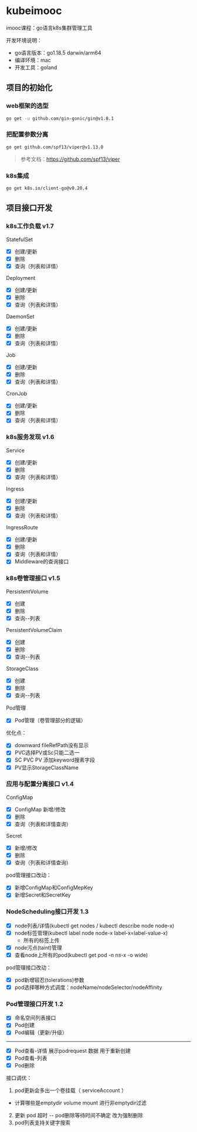 # kubeimooc

imooc课程：go语言k8s集群管理工具

开发环境说明：

- go语言版本：go1.18.5 darwin/arm64
- 编译环境：mac
- 开发工具：goland

## 项目的初始化

### web框架的选型

```bash
go get -u github.com/gin-gonic/gin@v1.8.1
```

### 把配置参数分离

```bash
go get github.com/spf13/viper@v1.13.0
```

> 参考文档：https://github.com/spf13/viper

### k8s集成

```bash
go get k8s.io/client-go@v0.20.4
```

## 项目接口开发

### k8s工作负载 v1.7

StatefulSet
- [x] 创建/更新
- [x] 删除
- [x] 查询（列表和详情）

Deployment
- [x] 创建/更新
- [x] 删除
- [x] 查询（列表和详情）

DaemonSet
- [x] 创建/更新
- [x] 删除
- [x] 查询（列表和详情）

Job
- [x] 创建/更新
- [x] 删除
- [x] 查询（列表和详情）

CronJob
- [x] 创建/更新
- [x] 删除
- [x] 查询（列表和详情）

### k8s服务发现 v1.6

Service

- [x] 创建/更新
- [x] 删除
- [x] 查询（列表和详情）

Ingress

- [x] 创建/更新
- [x] 删除
- [x] 查询（列表和详情）

IngressRoute

- [x] 创建/更新
- [x] 删除
- [x] 查询（列表和详情）
- [x] Middleware的查询接口

### k8s卷管理接口 v1.5

PersistentVolume

- [x] 创建
- [x] 删除
- [x] 查询--列表

PersistentVolumeClaim

- [x] 创建
- [x] 删除
- [x] 查询--列表

StorageClass

- [x] 创建
- [x] 删除
- [x] 查询--列表

Pod管理

- [x] Pod管理（卷管理部分的逻辑）

优化点：

- [x] downward fileRefPath没有显示
- [x] PVC选择PV或Sc只能二选一
- [x] SC PVC PV 添加keyword搜素字段
- [x] PV显示StorageClassName

### 应用与配置分离接口 v1.4

ConfigMap

- [x] ConfigMap 新增/修改
- [x] 删除
- [x] 查询（列表和详情查询）

Secret

- [x] 新增/修改
- [x] 删除
- [x] 查询（列表和详情查询）

pod管理接口改动：

- [x] 新增ConfigMap和ConfigMepKey
- [x] 新增Secret和SecretKey

### NodeScheduling接口开发 1.3

- [x] node列表/详情(kubectl get nodes / kubectl describe node node-x)
- [x] node标签管理(kubectl label node node-x label-x=label-value-x)
    - 所有的标签上传
- [x] node污点(taint)管理
- [x] 查看node上所有的pod(kubectl get pod -n ns-x -o wide)

pod管理接口改动：

- [x] pod新增容忍(tolerations)参数
- [x] pod选择哪种方式调度：nodeName/nodeSelector/nodeAffinity

### Pod管理接口开发 1.2

- [x] 命名空间列表接口
- [x] Pod创建
- [x] Pod编辑（更新/升级）

---

- [x] Pod查看-详情 展示podrequest 数据 用于重新创建
- [x] Pod查看-列表
- [x] Pod删除

接口调优：

1. pod更新会多出一个卷挂载（ serviceAccount ）

- 计算哪些是emptydir volume mount 进行非emptydir过滤

2. 更新 pod 超时 -- pod删除等待时间不确定 改为强制删除
3. pod列表支持关键字搜索
